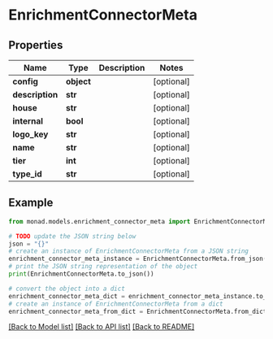 # EnrichmentConnectorMeta


## Properties

Name | Type | Description | Notes
------------ | ------------- | ------------- | -------------
**config** | **object** |  | [optional] 
**description** | **str** |  | [optional] 
**house** | **str** |  | [optional] 
**internal** | **bool** |  | [optional] 
**logo_key** | **str** |  | [optional] 
**name** | **str** |  | [optional] 
**tier** | **int** |  | [optional] 
**type_id** | **str** |  | [optional] 

## Example

```python
from monad.models.enrichment_connector_meta import EnrichmentConnectorMeta

# TODO update the JSON string below
json = "{}"
# create an instance of EnrichmentConnectorMeta from a JSON string
enrichment_connector_meta_instance = EnrichmentConnectorMeta.from_json(json)
# print the JSON string representation of the object
print(EnrichmentConnectorMeta.to_json())

# convert the object into a dict
enrichment_connector_meta_dict = enrichment_connector_meta_instance.to_dict()
# create an instance of EnrichmentConnectorMeta from a dict
enrichment_connector_meta_from_dict = EnrichmentConnectorMeta.from_dict(enrichment_connector_meta_dict)
```
[[Back to Model list]](../README.md#documentation-for-models) [[Back to API list]](../README.md#documentation-for-api-endpoints) [[Back to README]](../README.md)


